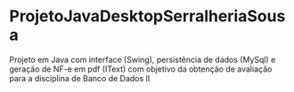 # ProjetoJavaDesktopSerralheriaSousa

Projeto em Java com interface (Swing), persistência de dados (MySql) e geração de NF-e em pdf (IText) com objetivo da obtenção de avaliação para a disciplina de Banco de Dados II
